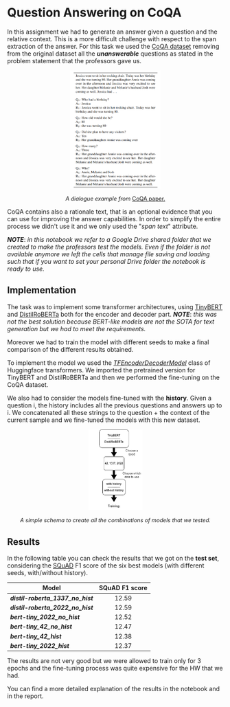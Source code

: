 
# Question Answering on CoQA
In this assignment we had to generate an answer given a question and the relative context. This is a more difficult challenge with respect to the span extraction of the answer. 
For this task we used the [CoQA dataset](https://stanfordnlp.github.io/coqa/) removing from the original dataset all the ***unanswerable*** questions as stated in the problem statement that the professors gave us.
<div align="center">
    <img src="../images/CoQA_example.png" width="42%" />
    <p style="font-size:0.8rem" align="center">
        <em>A dialogue example from </em> 
        <a href="https://arxiv.org/abs/1808.07042">CoQA paper.</a>
    </p>
</div>

CoQA contains also a rationale text, that is an optional evidence that you can use for improving the answer capabilities. In order to simplify the entire process we didn't use it and we only used the "*span text*" attribute.

***NOTE***: *in this notebook we refer to a Google Drive shared folder that we created to make the professors test the models. Even if the folder is not available anymore we left the cells that manage file saving and loading such that if you want to set your personal Drive folder the notebook is ready to use.* 

## Implementation
The task was to implement some transformer architectures, using [TinyBERT](https://arxiv.org/abs/1909.10351) and [DistilRoBERTa](https://arxiv.org/abs/1907.11692) both for the encoder and decoder part. 
***NOTE***: *this was not the best solution because BERT-like models are not the SOTA for text generation but we had to meet the requirements.*

Moreover we had to train the model with different seeds to make a final comparison of the different results obtained.

To implement the model we used the [*TFEncoderDecoderModel*](https://huggingface.co/docs/transformers/v4.24.0/en/model_doc/encoder-decoder#transformers.TFEncoderDecoderModel) class of Huggingface transformers. We imported the pretrained version for TinyBERT and DistilRoBERTa and then we performed the fine-tuning on the CoQA dataset.

We also had to consider the models fine-tuned with the **history**. Given a question i, the history includes all the previous questions and answers up to i. We concatenated all these strings to the question + the context of the current sample and we fine-tuned the models with this new dataset.

<div align="center">
    <img src="../images/QA_models.png" width="25%" />
    <p style="font-size:0.8rem" align="center">
        <em>A simple schema to create all the combinations of models that we tested. </em> 
    </p>
</div>



## Results
In the following table you can check the results that we got on the **test set**, considering the [SQuAD](https://nlp.stanford.edu/pubs/rajpurkar2016squad.pdf) F1 score of the six best models (with different seeds, with/without history).

| Model                           | SQuAD F1 score |
|---------------------------------|:--------------:|
|***distil-roberta_1337_no_hist***|      12.59     |     
|***distil-roberta_2022_no_hist***|      12.59     |   
|***bert-tiny_2022_no_hist***     |      12.52     |    
|***bert-tiny_42_no_hist***       |      12.47     |    
|***bert-tiny_42_hist***          |      12.38     |    
|***bert-tiny_2022_hist***        |      12.37     |  

The results are not very good but we were allowed to train only for 3 epochs and the fine-tuning process was quite expensive for the HW that we had.


You can find a more detailed explanation of the results in the notebook and in the report.
